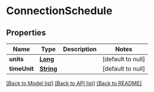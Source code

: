 # ConnectionSchedule
## Properties

Name | Type | Description | Notes
------------ | ------------- | ------------- | -------------
**units** | [**Long**](long.md) |  | [default to null]
**timeUnit** | [**String**](string.md) |  | [default to null]

[[Back to Model list]](../README.md#documentation-for-models) [[Back to API list]](../README.md#documentation-for-api-endpoints) [[Back to README]](../README.md)

